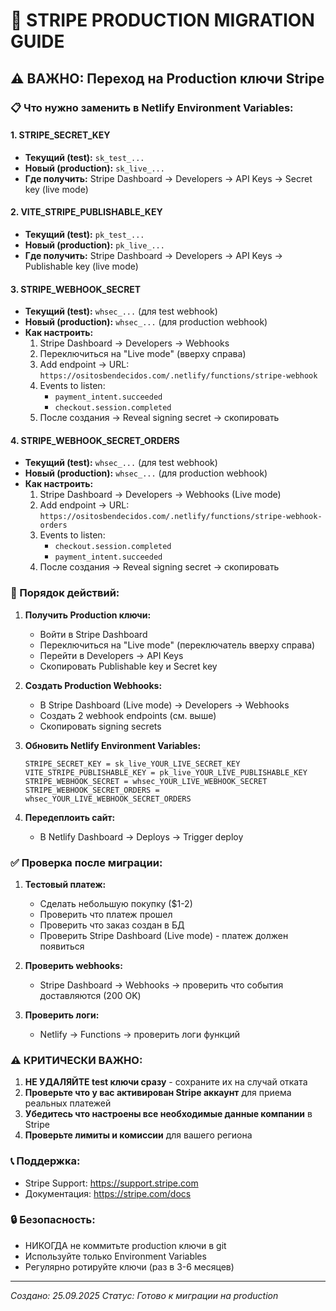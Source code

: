 # 🚀 STRIPE PRODUCTION MIGRATION GUIDE

## ⚠️ ВАЖНО: Переход на Production ключи Stripe

### 📋 Что нужно заменить в Netlify Environment Variables:

#### 1. **STRIPE_SECRET_KEY**
- **Текущий (test):** `sk_test_...`
- **Новый (production):** `sk_live_...`
- **Где получить:** Stripe Dashboard → Developers → API Keys → Secret key (live mode)

#### 2. **VITE_STRIPE_PUBLISHABLE_KEY**
- **Текущий (test):** `pk_test_...`
- **Новый (production):** `pk_live_...`
- **Где получить:** Stripe Dashboard → Developers → API Keys → Publishable key (live mode)

#### 3. **STRIPE_WEBHOOK_SECRET**
- **Текущий (test):** `whsec_...` (для test webhook)
- **Новый (production):** `whsec_...` (для production webhook)
- **Как настроить:**
  1. Stripe Dashboard → Developers → Webhooks
  2. Переключиться на "Live mode" (вверху справа)
  3. Add endpoint → URL: `https://ositosbendecidos.com/.netlify/functions/stripe-webhook`
  4. Events to listen:
     - `payment_intent.succeeded`
     - `checkout.session.completed`
  5. После создания → Reveal signing secret → скопировать

#### 4. **STRIPE_WEBHOOK_SECRET_ORDERS**
- **Текущий (test):** `whsec_...` (для test webhook)
- **Новый (production):** `whsec_...` (для production webhook)
- **Как настроить:**
  1. Stripe Dashboard → Developers → Webhooks (Live mode)
  2. Add endpoint → URL: `https://ositosbendecidos.com/.netlify/functions/stripe-webhook-orders`
  3. Events to listen:
     - `checkout.session.completed`
     - `payment_intent.succeeded`
  4. После создания → Reveal signing secret → скопировать

### 🔄 Порядок действий:

1. **Получить Production ключи:**
   - Войти в Stripe Dashboard
   - Переключиться на "Live mode" (переключатель вверху справа)
   - Перейти в Developers → API Keys
   - Скопировать Publishable key и Secret key

2. **Создать Production Webhooks:**
   - В Stripe Dashboard (Live mode) → Developers → Webhooks
   - Создать 2 webhook endpoints (см. выше)
   - Скопировать signing secrets

3. **Обновить Netlify Environment Variables:**
   ```
   STRIPE_SECRET_KEY = sk_live_YOUR_LIVE_SECRET_KEY
   VITE_STRIPE_PUBLISHABLE_KEY = pk_live_YOUR_LIVE_PUBLISHABLE_KEY
   STRIPE_WEBHOOK_SECRET = whsec_YOUR_LIVE_WEBHOOK_SECRET
   STRIPE_WEBHOOK_SECRET_ORDERS = whsec_YOUR_LIVE_WEBHOOK_SECRET_ORDERS
   ```

4. **Передеплоить сайт:**
   - В Netlify Dashboard → Deploys → Trigger deploy

### ✅ Проверка после миграции:

1. **Тестовый платеж:**
   - Сделать небольшую покупку ($1-2)
   - Проверить что платеж прошел
   - Проверить что заказ создан в БД
   - Проверить Stripe Dashboard (Live mode) - платеж должен появиться

2. **Проверить webhooks:**
   - Stripe Dashboard → Webhooks → проверить что события доставляются (200 OK)

3. **Проверить логи:**
   - Netlify → Functions → проверить логи функций

### ⚠️ КРИТИЧЕСКИ ВАЖНО:

1. **НЕ УДАЛЯЙТЕ test ключи сразу** - сохраните их на случай отката
2. **Проверьте что у вас активирован Stripe аккаунт** для приема реальных платежей
3. **Убедитесь что настроены все необходимые данные компании** в Stripe
4. **Проверьте лимиты и комиссии** для вашего региона

### 📞 Поддержка:
- Stripe Support: https://support.stripe.com
- Документация: https://stripe.com/docs

### 🔒 Безопасность:
- НИКОГДА не коммитьте production ключи в git
- Используйте только Environment Variables
- Регулярно ротируйте ключи (раз в 3-6 месяцев)

---
*Создано: 25.09.2025*
*Статус: Готово к миграции на production*
